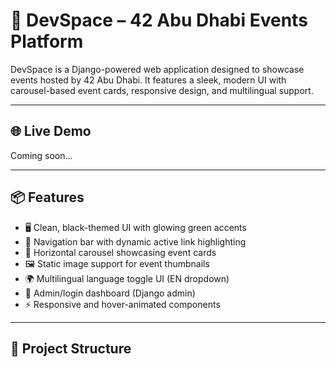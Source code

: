 # 🚀 DevSpace – 42 Abu Dhabi Events Platform

DevSpace is a Django-powered web application designed to showcase events hosted by 42 Abu Dhabi. It features a sleek, modern UI with carousel-based event cards, responsive design, and multilingual support.

---

## 🌐 Live Demo

Coming soon...

---

## 📦 Features

- 🖥️ Clean, black-themed UI with glowing green accents
- 🧭 Navigation bar with dynamic active link highlighting
- 🎠 Horizontal carousel showcasing event cards
- 🖼️ Static image support for event thumbnails
- 🌍 Multilingual language toggle UI (EN dropdown)
- 🔐 Admin/login dashboard (Django admin)
- ⚡ Responsive and hover-animated components

---

## 📁 Project Structure

